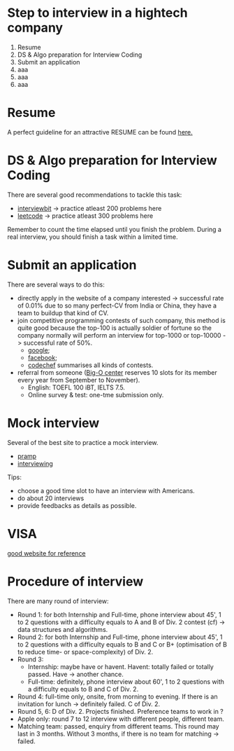 # Step to interview in a hightech company

1. Resume 
1. DS & Algo preparation for Interview Coding
1. Submit an application
1. aaa
1. aaa
1. aaa


# Resume
A perfect guideline for an attractive RESUME can be found [here.](https://www.careercup.com/resume/)


# DS & Algo preparation for Interview Coding
There are several good recommendations to tackle this task:

- [interviewbit](https://www.interviewbit.com/practice/) -> practice atleast 200 problems here
- [leetcode](https://leetcode.com/problemset) -> practice atleast 300 problems here

Remember to count the time elapsed until you finish the problem. During a real interview, you should finish a task within a limited time. 


# Submit an application
There are several ways to do this:

- directly apply in the website of a company interested -> successful rate of 0.01% due to so many perfect-CV from India or China, they have a team to buildup that kind of CV.
- join competitive programming contests of such company, this method is quite good because the top-100 is actually soldier of fortune so the company normally will perform an interview for top-1000 or top-10000 -> successful rate of 50%.
   - [google](https://codingcompetitions.withgoogle.com/codejam);
   - [facebook](https://www.facebook.com/hackercup/contest);
   - [codechef](https://www.codechef.com/) summarises all kinds of contests.
- referral from someone ([Big-O center](http://bigocoding.com/) reserves 10 slots for its member every year from September to November).
   - English: TOEFL 100 iBT, IELTS 7.5.
   - Online survey & test: one-tme submission only. 


# Mock interview
Several of the best site to practice a mock interview.

- [pramp](https://www.pramp.com/)
- [interviewing](https://interviewing.io/) 

Tips:

- choose a good time slot to have an interview with Americans.
- do about 20 interviews 
- provide feedbacks as details as possible.


# VISA 
[good website for reference](https://www.myvisajobs.com/) 


# Procedure of interview
There are many round of interview:

- Round 1: for both Internship and Full-time, phone interview about 45', 1 to 2 questions with a difficulty equals to A and B of Div. 2 contest (cf) -> data structures and algorithms.
- Round 2: for both Internship and Full-time, phone interview about 45', 1 to 2 questions with a difficulty equals to B and C or B+ (optimisation of B to reduce time- or space-complexity) of Div. 2.
- Round 3: 
   - Internship: maybe have or havent. Havent: totally failed or totally passed. Have -> another chance.
   - Full-time: definitely, phone interview about 60', 1 to 2 questions with a difficulty equals to B and C of Div. 2.
- Round 4: full-time only, onsite, from morning to evening. If there is an invitation for lunch -> definitely failed. C of Div. 2.
- Round 5, 6: D of Div. 2. Projects finished. Preference teams to work in ?
- Apple only: round 7 to 12 interview with different people, different team. 
- Matching team: passed, enquiry from different teams. This round may last in 3 months. Without 3 months, if there is no team for matching -> failed.
   
